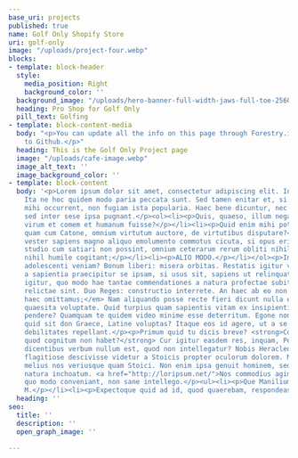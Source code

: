 ```yaml
---
base_uri: projects
published: true
name: Golf Only Shopify Store
uri: golf-only
image: "/uploads/project-four.webp"
blocks:
- template: block-header
  style:
    media_position: Right
    background_color: ''
  background_image: "/uploads/hero-banner-full-width-jaws-full-toe-2560x1000.webp"
  heading: Pro Shop for Golf Only
  pill_text: Golfing
- template: block-content-media
  body: "<p>You can update all the info on this page through Forestry.io and it saves
    to Github.</p>"
  heading: This is the Golf Only Project page
  image: "/uploads/cafe-image.webp"
  image_alt_text: ''
  image_background_color: ''
- template: block-content
  body: '<p>Lorem ipsum dolor sit amet, consectetur adipiscing elit. In schola desinis.
    Ita ne hoc quidem modo paria peccata sunt. Sed tamen enitar et, si minus multa
    mihi occurrent, non fugiam ista popularia. Haec bene dicuntur, nec ego repugno,
    sed inter sese ipsa pugnant.</p><ol><li><p>Quis, quaeso, illum negat et bonum
    virum et comem et humanum fuisse?</p></li><li><p>Quid enim mihi potest esse optatius
    quam cum Catone, omnium virtutum auctore, de virtutibus disputare?</p></li><li><p>Sic
    vester sapiens magno aliquo emolumento commotus cicuta, si opus erit, dimicabit.</p></li><li><p>Quo
    studio cum satiari non possint, omnium ceterarum rerum obliti níhil abiectum,
    nihil humile cogitant;</p></li><li><p>ALIO MODO.</p></li></ol><p>Inquit, dasne
    adolescenti veniam? Bonum liberi: misera orbitas. Restatis igitur vos; Itaque
    a sapientia praecipitur se ipsam, si usus sit, sapiens ut relinquat.</p><p>Quaero
    igitur, quo modo hae tantae commendationes a natura profectae subito a sapientia
    relictae sint. Duo Reges: constructio interrete. An haec ab eo non dicuntur? <em>Sed
    haec omittamus;</em> Nam aliquando posse recte fieri dicunt nulla expectata nec
    quaesita voluptate. Quid turpius quam sapientis vitam ex insipientium sermone
    pendere? Quamquam te quidem video minime esse deterritum. Egone non intellego,
    quid sit don Graece, Latine voluptas? Itaque eos id agere, ut a se dolores, morbos,
    debilitates repellant.</p><p>Primum quid tu dicis breve? <strong>Comprehensum,
    quod cognitum non habet?</strong> Cur igitur easdem res, inquam, Peripateticis
    dicentibus verbum nullum est, quod non intellegatur? Nobis Heracleotes ille Dionysius
    flagitiose descivisse videtur a Stoicis propter oculorum dolorem. Multoque hoc
    melius nos veriusque quam Stoici. Non enim ipsa genuit hominem, sed accepit a
    natura inchoatum. <a href="http://loripsum.net/">Nos commodius agimus.</a> Haec
    quo modo conveniant, non sane intellego.</p><ul><li><p>Que Manilium, ab iisque
    M.</p></li><li><p>Expectoque quid ad id, quod quaerebam, respondeas.</p></li></ul>'
  heading: ''
seo:
  title: ''
  description: ''
  open_graph_image: ''

---
```

